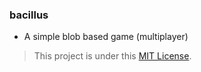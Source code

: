 ### bacillus
* A simple blob based game (multiplayer)

> This project is under this [MIT License](https://github.com/dvrein/bacillus/blob/master/src/client/LICENSE.txt).
